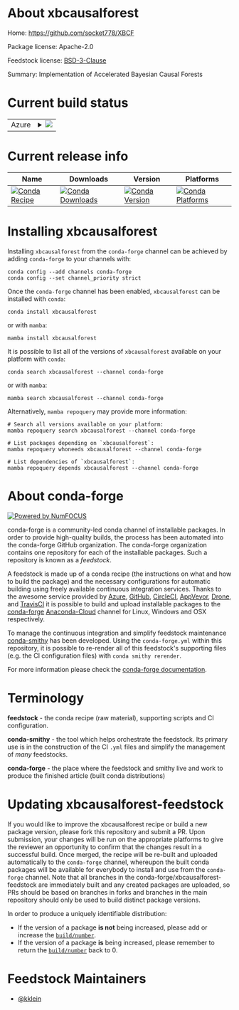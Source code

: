 About xbcausalforest
====================

Home: https://github.com/socket778/XBCF

Package license: Apache-2.0

Feedstock license: [BSD-3-Clause](https://github.com/conda-forge/xbcausalforest-feedstock/blob/main/LICENSE.txt)

Summary: Implementation of Accelerated Bayesian Causal Forests

Current build status
====================


<table>
    
  <tr>
    <td>Azure</td>
    <td>
      <details>
        <summary>
          <a href="https://dev.azure.com/conda-forge/feedstock-builds/_build/latest?definitionId=16895&branchName=main">
            <img src="https://dev.azure.com/conda-forge/feedstock-builds/_apis/build/status/xbcausalforest-feedstock?branchName=main">
          </a>
        </summary>
        <table>
          <thead><tr><th>Variant</th><th>Status</th></tr></thead>
          <tbody><tr>
              <td>linux_64_python3.8.____cpython</td>
              <td>
                <a href="https://dev.azure.com/conda-forge/feedstock-builds/_build/latest?definitionId=16895&branchName=main">
                  <img src="https://dev.azure.com/conda-forge/feedstock-builds/_apis/build/status/xbcausalforest-feedstock?branchName=main&jobName=linux&configuration=linux_64_python3.8.____cpython" alt="variant">
                </a>
              </td>
            </tr><tr>
              <td>linux_64_python3.9.____cpython</td>
              <td>
                <a href="https://dev.azure.com/conda-forge/feedstock-builds/_build/latest?definitionId=16895&branchName=main">
                  <img src="https://dev.azure.com/conda-forge/feedstock-builds/_apis/build/status/xbcausalforest-feedstock?branchName=main&jobName=linux&configuration=linux_64_python3.9.____cpython" alt="variant">
                </a>
              </td>
            </tr><tr>
              <td>osx_64_python3.8.____cpython</td>
              <td>
                <a href="https://dev.azure.com/conda-forge/feedstock-builds/_build/latest?definitionId=16895&branchName=main">
                  <img src="https://dev.azure.com/conda-forge/feedstock-builds/_apis/build/status/xbcausalforest-feedstock?branchName=main&jobName=osx&configuration=osx_64_python3.8.____cpython" alt="variant">
                </a>
              </td>
            </tr><tr>
              <td>osx_64_python3.9.____cpython</td>
              <td>
                <a href="https://dev.azure.com/conda-forge/feedstock-builds/_build/latest?definitionId=16895&branchName=main">
                  <img src="https://dev.azure.com/conda-forge/feedstock-builds/_apis/build/status/xbcausalforest-feedstock?branchName=main&jobName=osx&configuration=osx_64_python3.9.____cpython" alt="variant">
                </a>
              </td>
            </tr><tr>
              <td>win_64_python3.8.____cpython</td>
              <td>
                <a href="https://dev.azure.com/conda-forge/feedstock-builds/_build/latest?definitionId=16895&branchName=main">
                  <img src="https://dev.azure.com/conda-forge/feedstock-builds/_apis/build/status/xbcausalforest-feedstock?branchName=main&jobName=win&configuration=win_64_python3.8.____cpython" alt="variant">
                </a>
              </td>
            </tr><tr>
              <td>win_64_python3.9.____cpython</td>
              <td>
                <a href="https://dev.azure.com/conda-forge/feedstock-builds/_build/latest?definitionId=16895&branchName=main">
                  <img src="https://dev.azure.com/conda-forge/feedstock-builds/_apis/build/status/xbcausalforest-feedstock?branchName=main&jobName=win&configuration=win_64_python3.9.____cpython" alt="variant">
                </a>
              </td>
            </tr>
          </tbody>
        </table>
      </details>
    </td>
  </tr>
</table>

Current release info
====================

| Name | Downloads | Version | Platforms |
| --- | --- | --- | --- |
| [![Conda Recipe](https://img.shields.io/badge/recipe-xbcausalforest-green.svg)](https://anaconda.org/conda-forge/xbcausalforest) | [![Conda Downloads](https://img.shields.io/conda/dn/conda-forge/xbcausalforest.svg)](https://anaconda.org/conda-forge/xbcausalforest) | [![Conda Version](https://img.shields.io/conda/vn/conda-forge/xbcausalforest.svg)](https://anaconda.org/conda-forge/xbcausalforest) | [![Conda Platforms](https://img.shields.io/conda/pn/conda-forge/xbcausalforest.svg)](https://anaconda.org/conda-forge/xbcausalforest) |

Installing xbcausalforest
=========================

Installing `xbcausalforest` from the `conda-forge` channel can be achieved by adding `conda-forge` to your channels with:

```
conda config --add channels conda-forge
conda config --set channel_priority strict
```

Once the `conda-forge` channel has been enabled, `xbcausalforest` can be installed with `conda`:

```
conda install xbcausalforest
```

or with `mamba`:

```
mamba install xbcausalforest
```

It is possible to list all of the versions of `xbcausalforest` available on your platform with `conda`:

```
conda search xbcausalforest --channel conda-forge
```

or with `mamba`:

```
mamba search xbcausalforest --channel conda-forge
```

Alternatively, `mamba repoquery` may provide more information:

```
# Search all versions available on your platform:
mamba repoquery search xbcausalforest --channel conda-forge

# List packages depending on `xbcausalforest`:
mamba repoquery whoneeds xbcausalforest --channel conda-forge

# List dependencies of `xbcausalforest`:
mamba repoquery depends xbcausalforest --channel conda-forge
```


About conda-forge
=================

[![Powered by
NumFOCUS](https://img.shields.io/badge/powered%20by-NumFOCUS-orange.svg?style=flat&colorA=E1523D&colorB=007D8A)](https://numfocus.org)

conda-forge is a community-led conda channel of installable packages.
In order to provide high-quality builds, the process has been automated into the
conda-forge GitHub organization. The conda-forge organization contains one repository
for each of the installable packages. Such a repository is known as a *feedstock*.

A feedstock is made up of a conda recipe (the instructions on what and how to build
the package) and the necessary configurations for automatic building using freely
available continuous integration services. Thanks to the awesome service provided by
[Azure](https://azure.microsoft.com/en-us/services/devops/), [GitHub](https://github.com/),
[CircleCI](https://circleci.com/), [AppVeyor](https://www.appveyor.com/),
[Drone](https://cloud.drone.io/welcome), and [TravisCI](https://travis-ci.com/)
it is possible to build and upload installable packages to the
[conda-forge](https://anaconda.org/conda-forge) [Anaconda-Cloud](https://anaconda.org/)
channel for Linux, Windows and OSX respectively.

To manage the continuous integration and simplify feedstock maintenance
[conda-smithy](https://github.com/conda-forge/conda-smithy) has been developed.
Using the ``conda-forge.yml`` within this repository, it is possible to re-render all of
this feedstock's supporting files (e.g. the CI configuration files) with ``conda smithy rerender``.

For more information please check the [conda-forge documentation](https://conda-forge.org/docs/).

Terminology
===========

**feedstock** - the conda recipe (raw material), supporting scripts and CI configuration.

**conda-smithy** - the tool which helps orchestrate the feedstock.
                   Its primary use is in the construction of the CI ``.yml`` files
                   and simplify the management of *many* feedstocks.

**conda-forge** - the place where the feedstock and smithy live and work to
                  produce the finished article (built conda distributions)


Updating xbcausalforest-feedstock
=================================

If you would like to improve the xbcausalforest recipe or build a new
package version, please fork this repository and submit a PR. Upon submission,
your changes will be run on the appropriate platforms to give the reviewer an
opportunity to confirm that the changes result in a successful build. Once
merged, the recipe will be re-built and uploaded automatically to the
`conda-forge` channel, whereupon the built conda packages will be available for
everybody to install and use from the `conda-forge` channel.
Note that all branches in the conda-forge/xbcausalforest-feedstock are
immediately built and any created packages are uploaded, so PRs should be based
on branches in forks and branches in the main repository should only be used to
build distinct package versions.

In order to produce a uniquely identifiable distribution:
 * If the version of a package **is not** being increased, please add or increase
   the [``build/number``](https://docs.conda.io/projects/conda-build/en/latest/resources/define-metadata.html#build-number-and-string).
 * If the version of a package **is** being increased, please remember to return
   the [``build/number``](https://docs.conda.io/projects/conda-build/en/latest/resources/define-metadata.html#build-number-and-string)
   back to 0.

Feedstock Maintainers
=====================

* [@kklein](https://github.com/kklein/)

